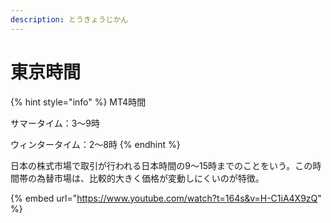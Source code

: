 ```yaml
---
description: とうきょうじかん
---
```


# 東京時間

{% hint style="info" %}
MT4時間

サマータイム：3〜9時

ウィンタータイム：2〜8時
{% endhint %}

日本の株式市場で取引が行われる日本時間の9〜15時までのことをいう。この時間帯の為替市場は、比較的大きく価格が変動しにくいのが特徴。



{% embed url="https://www.youtube.com/watch?t=164s&v=H-C1iA4X9zQ" %}
